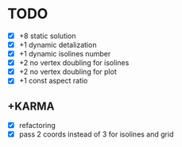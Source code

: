 # TODO

- [X] +8 static solution
- [X] +1 dynamic detalization
- [X] +1 dynamic isolines number 
- [X] +2 no vertex doubling for isolines
- [X] +2 no vertex doubling for plot
- [X] +1 const aspect ratio

## +KARMA
- [X] refactoring
- [X] pass 2 coords instead of 3 for isolines and grid
